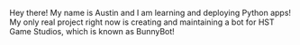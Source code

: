Hey there! My name is Austin and I am learning and deploying Python apps! 
My only real project right now is creating and maintaining a bot for HST Game Studios, which is known as BunnyBot!
